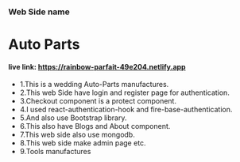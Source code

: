 ### Web Side name

# Auto Parts 

#### live link: https://rainbow-parfait-49e204.netlify.app


* 1.This is a wedding Auto-Parts manufactures.
* 2.This web Side have login and register page for authentication.
* 3.Checkout component is a protect component.
* 4.I used react-authentication-hook and fire-base-authentication.
* 5.And also use Bootstrap library.
* 6.This also have Blogs and About component.
* 7.This web side also use mongodb.
* 8.This web side make admin page etc.
* 9.Tools manufactures